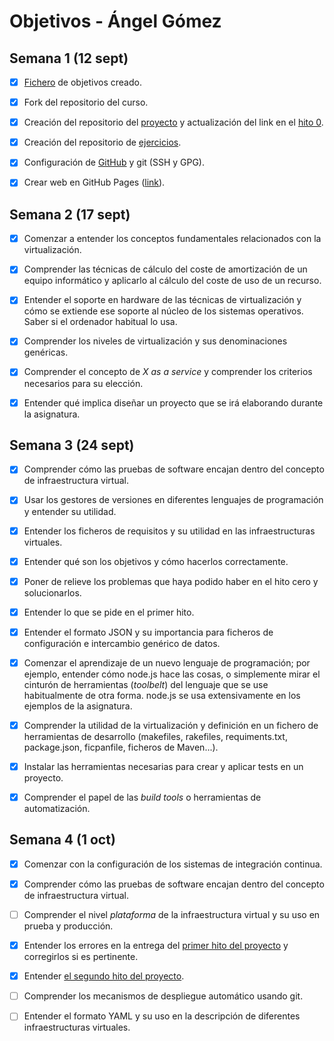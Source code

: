 # Objetivos - Ángel Gómez

## Semana 1 (12 sept)

- [x] [Fichero](https://github.com/JJ/IV-18-19/blob/master/objetivos/harvestcore.md) de objetivos creado.
- [x] Fork del repositorio del curso.
- [x] Creación del repositorio del [proyecto](https://github.com/harvestcore/IPContainer) y actualización del link en el [hito 0](https://github.com/JJ/IV-18-19/blob/master/proyectos/hito-0.md).
- [x] Creación del repositorio de [ejercicios](https://github.com/harvestcore/IV1819-Ejercicios).
- [x] Configuración de [GitHub](https://github.com/harvestcore/) y git (SSH y GPG).
- [x] Crear web en GitHub Pages ([link](https://harvestcore.github.io)).



## Semana 2 (17 sept)

- [x] Comenzar a entender los conceptos fundamentales relacionados con la virtualización.
- [x] Comprender las técnicas de cálculo del coste de amortización de un
  equipo informático y aplicarlo al cálculo del coste de uso de un
  recurso.
- [x] Entender el soporte en hardware de las técnicas de virtualización y cómo se extiende ese soporte al núcleo de los sistemas operativos. Saber si el ordenador habitual lo usa.
- [x] Comprender los niveles de virtualización y sus denominaciones genéricas.
- [x] Comprender el concepto de *X as a service* y comprender los
  criterios necesarios para su elección.
- [x] Entender qué implica diseñar un proyecto que se irá elaborando
  durante la asignatura.



## Semana 3 (24 sept)

- [x] Comprender cómo las pruebas de software encajan dentro del concepto de infraestructura virtual.
- [x] Usar los gestores de versiones en diferentes lenguajes de programación y entender su utilidad.
- [x] Entender los ficheros de requisitos y su utilidad en las infraestructuras virtuales.
- [x] Entender qué son los objetivos y cómo hacerlos correctamente.
- [x] Poner de relieve los problemas que haya podido haber en el hito cero y solucionarlos.
- [x] Entender lo que se pide en el primer hito.
- [x] Entender el formato JSON y su importancia para ficheros de configuración e intercambio genérico de datos.
- [x] Comenzar el aprendizaje de un nuevo lenguaje de programación; por ejemplo, entender cómo node.js hace las cosas, o simplemente mirar el cinturón de herramientas (*toolbelt*) del lenguaje que se use habitualmente de otra forma. node.js se usa extensivamente en los ejemplos de la asignatura.
- [x] Comprender la utilidad de la virtualización y definición en un fichero de herramientas de desarrollo (makefiles, rakefiles, requiments.txt, package.json, ficpanfile, ficheros de Maven...).
- [x] Instalar las herramientas necesarias para crear y aplicar tests en un proyecto.
- [x] Comprender el papel de las *build tools* o herramientas de automatización.



## Semana 4 (1 oct)

- [x] Comenzar con la configuración de los sistemas de integración continua.
- [x] Comprender cómo las pruebas de software encajan dentro del concepto de infraestructura virtual.
- [ ] Comprender el nivel *plataforma* de la infraestructura virtual y su uso en prueba y producción.

- [x] Entender los errores en la entrega del [primer hito del proyecto](http://jj.github.io/IV/documentos/practicas/1.Infraestructura) y corregirlos si es pertinente.
- [x] Entender [el segundo hito del proyecto](http://jj.github.io/IV/documentos/proyecto/2.CI).
- [ ] Comprender los mecanismos de despliegue automático usando git.
- [ ] Entender el formato YAML y su uso en la descripción de diferentes infraestructuras virtuales. 